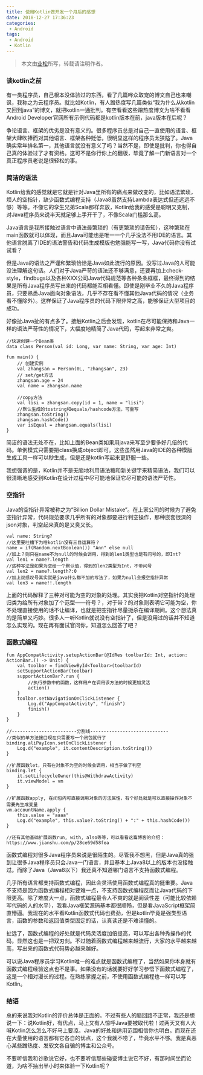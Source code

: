 ```yaml
---
title: 使用Kotlin做开发一个月后的感想
date: 2018-12-27 17:36:23
categories:
 - Android
tags:
 - Android
 - Kotlin
---
```

> 本文由[业松](http://blog.zhangyesong.com)所写，转载请注明作者。

### 谈kotlin之前
有一类程序员，自己根本没体验过的东西，看了几篇哗众取宠的博文自己也来嘲讽，我称之为云程序员。就比如Kotlin，有人蹭热度写几篇类似“我为什么从kotlin又回到java”的博文，就把kotlin一通批判。有空看看这些蹭热度博文为啥不看看Android Developer官网所有示例代码都是kotlin版本在前，java版本在后呢？

争论语言、框架的优劣是没有意义的。很多程序员总是对自己一直使用的语言、框架大肆吹捧而对其他语言、框架各种贬低，很明显这样的程序员太狭隘了。Java确实常年排名第一，其他语言就没有意义了吗？当然不是，即使是批判，你也得自己真的体验过了才有资格。这可不是你行你上的翻版，毕竟了解一门新语言对一个真正程序员老说是很轻松的事。

### 简洁的语法
Kotlin给我的感觉就是它就是针对Java里所有的痛点来做改变的，比如语法繁琐，烦人的空指针，缺少函数式编程支持（Java8虽然支持Lambda表达式但还远远不够）等等。不像它的孪生兄弟Scala那样奔放，Kotlin给我的感受是聪明又克制，对Java程序员来说半天就足够上手开干了，不像Scala门槛那么高。

Java语言是我所接触过语言中语法最繁琐的（有更繁琐的请告知），这种繁琐在main函数就可以体现，而且Java可能也是唯一一个几乎没法不用IDE的语言。其他语言脱离了IDE的语法警告和代码生成模版也勉强能写一写，Java代码你没有试试看？

但是Java的语法之严谨和繁琐恰恰是Java如此流行的原因。没写过Java的人可能没法理解这句话。人们对于Java严苛的语法还不够满意，还要再加上check-style，findbugs以及各种XXX公司Java代码规范等各种条条框框，最终得到的结果是所有Java程序员写出来的代码都能互相看懂。即使是刚毕业不久的Java程序员，只要熟悉Java面向对象语法，几乎不存在看不懂其他Java代码的情况（业务看不懂除外）。这样保证了Java程序员的代码下限非常之高，能够保证大型项目的成功。

好像扯Java扯的有点多了。接触Kotlin之后会发现，kotlin在尽可能保持和Java一样的语法严苛性的情况下，大幅度地精简了Java代码，写起来非常之爽。
```
//快速创建一个Bean类
data class Person(val id: Long, var name: String, var age: Int)

fun main() {
    // 创建实例
    val zhangsan = Person(0L, "zhangsan", 23)
    // set/get方法
    zhangsan.age = 24
    val name = zhangsan.name
    
    //copy方法
    val lisi = zhangsan.copy(id = 1, name = "lisi")
    //默认生成的tostring和equals/hashcode方法，可重写
    zhangsan.toString()
    zhangsan.hashCode()
    var isEqual = zhangsan.equals(lisi)
}
```
简洁的语法无处不在，比如上面的Bean类如果用java来写至少要多好几倍的代码。单例模式只需要把class换成object即可。这些虽然用Java的IDE的各种模版生成工具一样可以秒生成，但是还是kotlin写起来更舒服一些。

我想强调的是，Kotlin并不是无脑地利用语法糖和新关键字来精简语法，我们可以很清晰地感受到Kotlin在设计过程中尽可能地保证它尽可能的语法严苛性。

### 空指针
Java的空指针异常被称之为“Billion Dollar Mistake”。在上家公司的时候为了避免空指针异常，代码规范要求几乎所有的对象都要进行判空操作，那种嵌套很深的json对象，判空起来真的是又臭又长。
```
val name: String?
//这里要吐槽下为啥kotlin没有三目运算符？
name = if(Random.nextBoolean()) "Ann" else null
//加上？则只在name不为null的时候会调用，得到的len1类型也是有问号的，即Int?
val len1 = name?.length
//这种写法是如果为空给一个默认值，得到的len2类型为Int，不带问号
val len2 = name?.length?:0
//加上双感叹号其实就是java什么都不加的写法了，如果为null会报空指针异常
val len3 = name!!.length
```
上面的代码解释了三种对可能为空的对象的处理。其实我把Kotlin对空指针的处理归类为给所有对象加了个范型——符号？，对于带？的对象则表明它可能为空，你不处理直接使用的话不让编译，也就是把空指针尽量扼杀在编译期间。这个想法真的是简单又巧妙。很多人一听Kotlin就说没有空指针了，但是没用过的话并不知道怎么实现的。现在再有面试官问你，知道怎么回答了吧？

### 函数式编程
```
fun AppCompatActivity.setupActionBar(@IdRes toolbarId: Int, action: ActionBar.() -> Unit) {
    val toolbar = findViewById<Toolbar>(toolbarId)
    setSupportActionBar(toolbar)
    supportActionBar?.run {
        //执行参数中的函数，这样用户在调用该方法的时候更加灵活
        action()
    }
    toolbar.setNavigationOnClickListener {
        Log.d("AppCompatActivity", "finish")
        finish()
    }
}

//------------------------分割线-----------------------------
//类似的单方法接口现在只需要写一个闭包就行了
binding.aliPayIcon.setOnClickListener {
    Log.d("example", it.contentDescription.toString())
}

//扩展函数let，只有在对象不为空的时候会调用，相当于做了判空
binding.let {
    it.setLifecycleOwner(this@WithdrawActivity)
    it.viewModel = vm
}

//扩展函数apply, 在闭包内可直接调用对象的方法属性，有个好处就是可以直接操作对象不需要先生成变量
vm.accountName.apply {
    this.value = "aaaa"
    Log.d("example", this.value?.toString() + ":" + this.hashCode())
}

//还有其他基础扩展函数run, with, also等等，可以看看这篇博客的介绍：https://www.jianshu.com/p/28ce69d58fea
```
函数式编程对很多Java程序员来说是很陌生的。尽管我不想黑，但是Java真的强到让很多Java程序员只会Java一门语言，并且基本上Java8以上的版本也没接触过。而除了Java（Java8以下）我还真不知道哪门语言不支持函数式编程。

几乎所有语言都支持函数式编程，因此会灵活使用函数式编程真的挺重要。Java不支持是因为函数式编程相对要难一点，不支持函数式编程反而让Java代码的下限更高。除了难度大一点，函数式编程最令人不爽的就是阅读性差（可能比较依赖写代码的人的水平），我看Java框架源码基本都很顺畅，但是看JavaScript框架简直懵逼。我现在的水平看Kotlin函数式代码也费劲，但是kotlin毕竟是强类型语言，函数的参数和返回值类型固定的话，认真读还是不难读懂的。

扯远了，函数式编程的好处就是代码灵活度加倍提高，可以写出各种秀操作的代码，显然这也是一把双刃剑。不过随着函数式编程越来越流行，大家的水平越来越高，写出来的函数式代码势必越来越好。

可以说Java程序员学习Kotlin唯一的难点就是函数式编程了，当然如果你本身就有函数式编程经验这点也不是事。如果没有的话就要好好学习参悟下函数式编程了，这是一个相对漫长的过程。在熟练掌握之前，不使用函数式编程也一样可以写Kotlin。

### 结语
总的来说我对Kotlin的评价总体是正面的。不过有些人的脑回路不正常，我还是想说一下：说Kotlin好，有优点，马上又有人惊呼Java要被取代啦！过两天又有人大喊Kotlin怎么怎么不好马上要凉。Java的好处和适用范围相信你也明白。而现在还在大量使用的语言都有它各自的优点，这个我就不唠了，毕竟水平不够。我是真恶心某些蹭热度、发软文各自骗的博主和公众号。

不要听信我和谷歌说它好，也不要听信那些碰瓷博主说它不好，有那时间坐而论道，为啥不抽出半小时来体验一下Kotlin呢？
